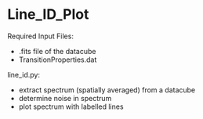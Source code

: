 # Line_ID_Plot
Required Input Files:
- .fits file of the datacube
- TransitionProperties.dat

line_id.py:
- extract spectrum (spatially averaged) from a datacube
- determine noise in spectrum
- plot spectrum with labelled lines
